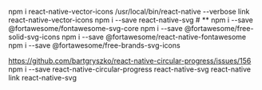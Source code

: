 npm i react-native-vector-icons
/usr/local/bin/react-native --verbose  link react-native-vector-icons
npm i --save react-native-svg # **
npm i --save @fortawesome/fontawesome-svg-core 
npm i --save @fortawesome/free-solid-svg-icons
npm i --save @fortawesome/react-native-fontawesome
npm i --save @fortawesome/free-brands-svg-icons

https://github.com/bartgryszko/react-native-circular-progress/issues/156
npm i --save react-native-circular-progress react-native-svg
react-native link react-native-svg